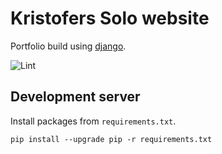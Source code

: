 # Kristofers Solo website
Portfolio build using [django](https://www.djangoproject.com/).

![Lint](https://github.com/kristoferssolo/kristofersxyz/actions/workflows/lint.yml/badge.svg)

## Development server
Install packages from `requirements.txt`.
```shell
pip install --upgrade pip -r requirements.txt
```

